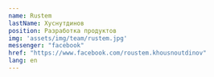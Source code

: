 ```yaml
---
name: Rustem
lastName: Хуснутдинов
position: Разработка продуктов
img: 'assets/img/team/rustem.jpg'
messenger: "facebook"
href: "https://www.facebook.com/roustem.khousnoutdinov"
lang: en
---
```

